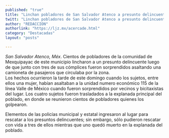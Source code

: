 ```yaml
---
published: "true"
title: "Linchan pobladores de San Salvador Atenco a presunto delincuente"
twitt: "Linchan pobladores de San Salvador Atenco a presunto delincuente"
author: "REDACCION"
authorlink: "https://ljz.mx/acercade.html"
category: "Destacadas"
layout: "posts"

---
```




*San Salvador Atenco, Méx*. Cientos de pobladores de la comunidad de Mexquipayac de este municipio lincharon a un presunto delincuente luego de que junto con tres de sus cómplices fueron sorprendidos asaltando una camioneta de pasajeros que circulaba por la zona.  
  Los hechos ocurrieron la tarde de este domingo cuando los sujetos, entre ellos una mujer, habían asaltaban a la unidad numero económico 115 de la línea Valle de México cuando fueron sorprendidos por vecinos y bicitaxistas del lugar. Los cuatro sujetos fueron trasladados a la explanada principal del poblado, en donde se reunieron cientos de pobladores quienes los golpearon.



  Elementos de las policías municipal y estatal ingresaron al lugar para rescatar a los presuntos delincuentes; sin embargo, sólo pudieron rescatar con vida a tres de ellos mientras que uno quedó muerto en la explanada del poblado.


